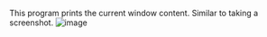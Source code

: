 This program prints the current window content. Similar to taking a screenshot.
![image](https://github.com/user-attachments/assets/5f8208f7-2977-4489-a173-3fc0be8f52e7)
